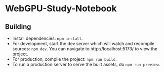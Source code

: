# WebGPU-Study-Notebook

## Building

- Install dependencies: `npm install`.
- For development, start the dev server which will watch and recompile
  sources: `npm dev`. You can navigate to http://localhost:5173/ to view the project.
- For production, compile the project: `npm run build`.
- To run a production server to serve the built assets, do `npm run preview`.